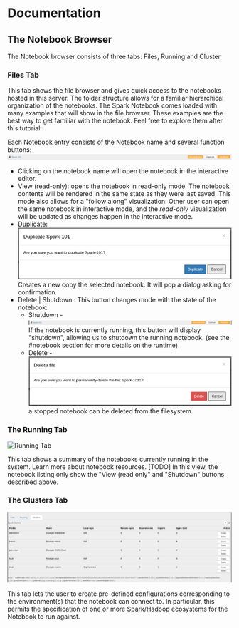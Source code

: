 # Documentation

## The Notebook Browser


The Notebook browser consists of three tabs: Files, Running  and Cluster

### Files Tab
This tab shows the file browser and gives quick access to the notebooks hosted in this server. The folder structure allows for a familiar hierarchical organization of the notebooks. 
The Spark Notebook comes loaded with many examples that will show in the file browser. 
These examples are the best way to get familiar with the notebook.  Feel free to explore them after this tutorial.

Each Notebook entry consists of the Notebook name and several function buttons:
![notebook-entry](./images/spark-101.png)
* Clicking on the notebook name will open the notebook in the interactive editor.
* View (read-only):  opens the notebook in read-only mode. The notebook contents will be rendered in the same state as they were last saved. This mode also allows for a "follow along" visualization: Other user can open the same notebook in interactive mode, and the _read-only_ visualization will be updated as changes happen in the interactive mode.
* Duplicate: ![Ducplicate button](./images/duplicate-notebook.png) Creates a new copy the selected notebook. It will pop a dialog asking for confirmation.  
* Delete | Shutdown : This button changes mode with the state of the notebook:
  * Shutdown - ![Shutdown button](./images/notebook-running-shutdown-button.png)  If the notebook is currently running, this button will display "shutdown", allowing us to shutdown the running notebook. (see the #notebook section for more details on the runtime)
  * Delete - ![Delete button](./images/delete-notebook-dialog.png) a stopped notebook can be deleted from the filesystem. 

### The Running Tab
![Running Tab](/docs/imagesrunning-tab.png) 

This tab shows a summary of the notebooks currently running in the system. Learn more about notebook resources. [TODO]
In this view, the notebook listing only show the "View (read only" and "Shutdown" buttons described above.

### The Clusters Tab
![Cluster Tab](./images/cluster-tab.png)

This tab lets the user to create pre-defined configurations corresponding to the environment(s) that the notebook can connect to. In particular, this permits the specification of one or more Spark/Hadoop ecosystems for the Notebook to run against.

